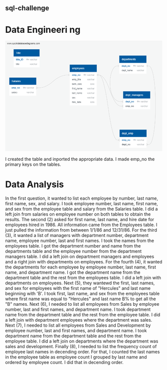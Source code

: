## sql-challenge

# Data Engineeri ng

![](Images/ERD.png)

I created the table and inported the appropriate data. I made emp_no the primary keys on the tables. 

# Data Analysis

In the first question, it wanted to list each employee by number, last name, first name, sex, and salary.  I took employee number, last name, first name, and sex from the employee table and salary from the Salaries table. I did a left join from salaries on employee number on both tables to obtain the results.  The second (2) asked for first name, last name, and hire date for employees hired in 1986. All information came from the Employees table. I just pulled the information from between 1/1/86 and 12/31/86. For the third (3), it wanted a list of managers with department number, department name, employee number, last and first names.  I took the names from the employees table. I got the department number and name from the departments table and the employee number from the department managers table.  I did a left join on department managers and employees and a right join with departments on employees.  For the fourth (4), it wanted the departments for each employee by employee number, last name, first name, and department name. I got the department name from the department table and the rest from the employees table.  I did a left join with departments on employees.  Next (5), they wantewd the first, last names, and sex for employees with the first name of "Hercules" and last name beginning with 'B'.  I took first, last name, and sex from the employees table where first name was equal to "Hercules" and last name B% to get all the "B" names. Next (6), I needed to list all employees from Sales by employee number, last and first names, and department name. I took department name from the department table and the rest from the employee table.  I did a left join with department employees where the department was sales. Next (7), I needed to list all employees from Sales and Development by employee number, last and first names, and department name. I took department name from the department table and the rest from the employee table.  I did a left join on departments where the department was sales and development. Finally (8), I needed to list the frequency count of employee last names in decending order.  For that, I counted the last names in the employee table as employee count I grouped by last name and ordered by employee count. I did that in decending order.


